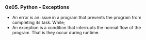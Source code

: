 ### 0x05. Python - Exceptions

- An error is an issue in a program that prevents the program from completing its task. While;
- An exception is a condition that interrupts the normal flow of the program. That is they occur during runtime.


